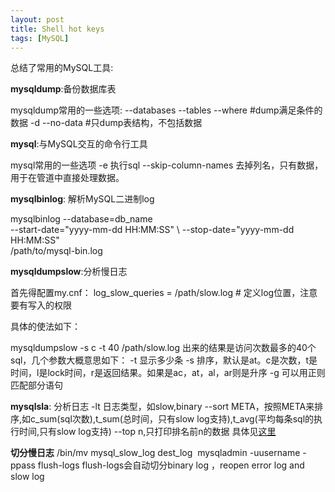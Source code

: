 ```yaml
---
layout: post
title: Shell hot keys
tags: [MySQL]
---
```

总结了常用的MySQL工具:

**mysqldump**:备份数据库表

mysqldump常用的一些选项:
--databases
--tables
--where #dump满足条件的数据
-d --no-data #只dump表结构，不包括数据

**mysql**:与MySQL交互的命令行工具

mysql常用的一些选项
-e 执行sql
--skip-column-names 去掉列名，只有数据，用于在管道中直接处理数据。


**mysqlbinlog**: 解析MySQL二进制log

mysqlbinlog --database=db_name \
--start-date="yyyy-mm-dd HH:MM:SS" \ 
--stop-date="yyyy-mm-dd HH:MM:SS" \
/path/to/mysql-bin.log 

**mysqldumpslow**:分析慢日志 

首先得配置my.cnf：
log_slow_queries = /path/slow.log # 定义log位置，注意要有写入的权限

具体的使法如下：

mysqldumpslow -s c -t 40 /path/slow.log
出来的结果是访问次数最多的40个sql，几个参数大概意思如下：
-t 显示多少条
-s 排序，默认是at。c是次数，t是时间，l是lock时间，r是返回结果。如果是ac，at，al，ar则是升序
-g 可以用正则匹配部分语句

**mysqlsla**: 分析日志
-lt 日志类型，如slow,binary
--sort META，按照META来排序,如c_sum(sql次数),t_sum(总时间，只有slow log支持),t_avg(平均每条sql的执行时间,只有slow log支持)
--top n,只打印排名前n的数据
具体见[这里](http://hackmysql.com/mysqlsla)

**切分慢日志**
/bin/mv mysql_slow_log dest_log 
mysqladmin -uusername -ppass flush-logs
flush-logs会自动切分binary log ，reopen error log and slow log
